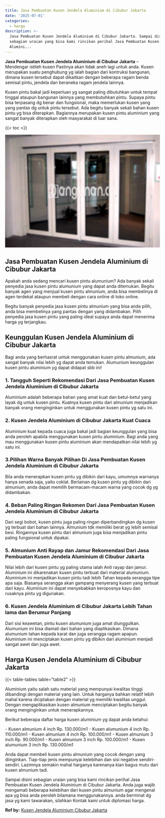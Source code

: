 ```yaml
---
title: Jasa Pembuatan Kusen Jendela Aluminium di Cibubur Jakarta
date: '2025-07-01'
categories:
  - harga
description: >-
  Jasa Pembuatan Kusen Jendela Aluminium di Cibubur Jakarta. Sampai disini
  sebagian uraian yang bisa kami rincikan perihal Jasa Pembuatan Kusen Jendela
  Alumini...
---
```


**Jasa Pembuatan Kusen Jendela Aluminium di Cibubur Jakarta** – Mendengar istileh kusen Pastinya akan tidak aneh lagi untuk anda. Kusen merupakan suatu penghubung yg ialah bagian dari kontruksi bangunan, dimana kusen tersebut dapat dikaitkan dengan beberapa ragam benda semisal pintu, jendela dan beraneka ragam jendela lainnya.

Kusen pintu bakal jadi keperluan yg sangat paling dibutuhkan untuk tempat tinggal ataupun bangunan lainnya yang membutuhkan pintu. Supaya pintu bisa terpasang dg benar dan fungsional, maka memerlukan kusen yang yang pantas dg untuk pintu tersebut. Ada begitu banyak sekali bahan kusen pintu yg bisa diterapkan. Bagiannya merupakan kusen pintu aluminium yang sangat banyak diterapkan oleh masyarakat di luar sana.

{{< toc >}}

![Jasa Pembuatan Kusen Jendela Aluminium di Cibubur Jakarta](/images/harga-kusen-jendela-alumunium-20.png)

## Jasa Pembuatan Kusen Jendela Aluminium di Cibubur Jakarta

Apakah anda sedang mencari kusen pintu alumunium? Ada banyak sekali penyedia jasa kusen pintu alumunium yang dapat anda ditemukan. Begitu banyak agen yang menjual kusen pintu almunium, anda bisa membelinya di agen terdekat ataupun membeli dengan cara online di toko online.

Begitu banyak penyedia jasa kusen pintu almunium yang bisa anda pilih, anda bisa membelinya yang pantas dengan yang didambakan. Pilih penyedia jasa kusen pintu yang paling ideal supaya anda dapat menerima harga yg terjangkau.

## Keunggulan Kusen Jendela Aluminium di Cibubur Jakarta

Bagi anda yang berhasrat untuk menggunakan kusen pintu almunium, ada sangat banyak nilai lebih yg dapat anda temukan. Alumunium keunggulan kusen pintu aluminium yg dapat didapat sbb ini!

### 1\. Tangguh Seperti Rekomendasi Dari Jasa Pembuatan Kusen Jendela Aluminium di Cibubur Jakarta

Aluminium adalah beberapa bahan yang amat kuat dan betul-betul yang layak dg untuk kusen pintu. Kuatnya kusen pintu dari almunium menjadikan banyak orang menginginkan untuk menggunakan kusen pintu yg satu ini.

### 2\. Kusen Jendela Aluminium di Cibubur Jakarta Kuat Cuaca

Aluminium kuat kepada cuaca juga bakal jadi bagian keunggulan yang bisa anda peroleh apabila menggunakan kusen pintu aluminium. Bagi anda yang mau menggunakan kusen pintu aluminium akan mendapatkan nilai lebih yg satu ini.

### 3.Pilihan Warna Banyak Pilihan Di Jasa Pembuatan Kusen Jendela Aluminium di Cibubur Jakarta

Bila anda menerapkan kusen pintu yg dibikin dari kayu, umumnya warnanya hanya senada saja, yaitu coklat. Berlainan dg kusen pintu yg dibikin dari almunium, anda dapat memilih bermacam-macam warna yang cocok dg yg didambakan.

### 4\. Beban Paling Ringan Rekomen Dari Jasa Pembuatan Kusen Jendela Aluminium di Cibubur Jakarta

Dari segi bobot, kusen pintu juga paling ringan diperbandingkan dg kusen yg terbuat dari bahan lainnya. Almunium tdk memiliki berat yg lebih semisal besi. Ringannya kusen pintu dari almunium juga bisa menjadikan pintu paling fungsional untuk dipakai.

### 5\. Almunium Anti Rayap dan Jamur Rekomendasi Dari Jasa Pembuatan Kusen Jendela Aluminium di Cibubur Jakarta

Nilai lebih dari kusen pintu yg paling utama ialah Anti rayap dan jamur. Aluminium ini dikarenakan kusen pintu terbuat dari material alumunium. Aluminium ini menjadikan kusen pintu tadi lebih Tahan kepada serangga tipe apa saja. Biasanya serangga akan gampang menyerang kusen yang terbuat dari kayu. Aluminium ini dapat menyebabkan keroposnya kayu dan rusaknya pintu yg digunakan.

### 6\. Kusen Jendela Aluminium di Cibubur Jakarta Lebih Tahan lama dan Berumur Panjang

Dari sisi keawetan, pintu kusen alumunium juga amat diunggulkan. Alumunium ini bisa diamati dari bahan yang diaplikasikan. Dimana alumunium tahan kepada karat dan juga serangga ragam apapun. Aluminium ini menciptakan kusen pintu yg dibikin dari aluminium menjadi sangat awet dan juga awet.

## Harga Kusen Jendela Aluminium di Cibubur Jakarta

{{< table-tables table="table2" >}}

Aluminium yaitu salah satu material yang mempunyai kwalitas tinggi dibandingi dengan material yang lain. Untuk harganya bahkan relatif lebih mahal karena diciptakan dengan material yg memiliki kwalitas unggul. Dengan mengaplikasikan kusen almunium menciptakan begitu banyak orang menginginkan untuk menerapkannya.

Berikut beberapa daftar harga kusen aluminium yg dapat anda ketahui:

\- Kusen almunium 4 inch Rp. 130.000/m1 - Kusen alumunium 4 inch Rp. 110.000/m1 - Kusen almunium 4 inch Rp. 100.000/m1 - Kusen almunium 3 inch Rp. 90.000/m1 - Kusen almunium 3 inch Rp. 100.000/m1 - Kusen alumunium 3 inch Rp. 130.000/m1

Anda dapat membeli kusen pintu almunium yang cocok dengan yang diinginkan. Tiap-tiap jenis mempunyai kelebihan dan sisi negative sendiri-sendiri. Lazimnya semakin mahal harganya karenanya kian bagus mutu dari kusen almunium tadi.

Sampai disini sebagian uraian yang bisa kami rincikan perihal Jasa Pembuatan Kusen Jendela Aluminium di Cibubur Jakarta. Anda juga wajib mengamati beberapa kelebihan dari kusen pintu almunium agar mengenal apa yg bisa anda peroleh bilamana menggunakannya. anda berminat dg jasa yg kami tawarakan, silahkan Kontak kami untuk diplomasi harga.

**Ref by:** [Kusen Jendela Aluminium Cibubur Jakarta](https://id.wikipedia.org/wiki/Kusen)
